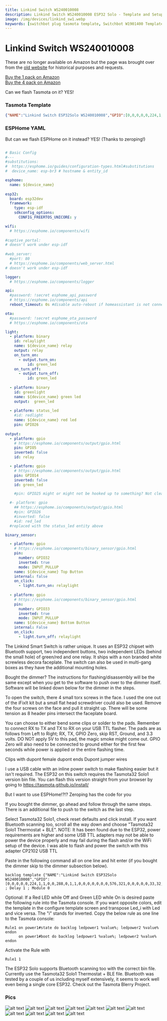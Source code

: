```yaml
---
title: Linkind Switch WS240010008 
description: Linkind Switch WS240010008 ESP32 Solo - Template and Setup for TASMOTA and ESPHome
image: /img/devices/linkind_sw1.webp
keywords: [switchbot plug tasmota template, Switchbot W1901400 Template, Switchbot Plug ESPHome, 2AKXB-W1901400, switchbot tasmota, switchbot bluetooth proxy]
---
```

# Linkind Switch WS240010008

These are no longer available on Amazon but the page was brought over from the [old website](https://1b8d781e8c5fc5437e2f6f4d44a644d6.blogspot.com/p/linkind-esp32-smart-switch-how-to-flash.html) for historical purposes and requests.

[Buy the 1 pack on Amazon](https://amzn.to/3ijr6RC)  
[Buy the 4 pack on Amazon](https://amzn.to/3kOLrjx)

Can we flash Tasmota on it?  YES!

### Tasmota Template
```json
{"NAME":"Linkind Switch ESP32Solo WS240010008","GPIO":[0,0,0,0,0,224,1,1,0,0,288,0,1,1,0,0,0,0,0,0,0,576,321,0,0,0,0,0,33,32,0,0,0,0,0,0],"FLAG":0,"BASE":1}
```

### ESPHome YAML
But can we flash ESPHome on it instead?  YES! (Thanks to zeroping!)
```yaml

# Basic Config
#---
#substitutions:
#  https://esphome.io/guides/configuration-types.html#substitutions
#  device_name: esp-br3 # hostname & entity_id

esphome:
  name: ${device_name}
    
esp32:
  board: esp32dev
  framework:
    type: esp-idf
    sdkconfig_options:
      CONFIG_FREERTOS_UNICORE: y    

wifi:
  # https://esphome.io/components/wifi
  
#captive_portal:
# doesn't work under esp-idf
  
#web_server:
  #port: 80
  # https://esphome.io/components/web_server.html
# doesn't work under esp-idf

logger:
  # https://esphome.io/components/logger

api:
  #password: !secret esphome_api_password
  # https://esphome.io/components/api
  reboot_timeout: 0s #disable auto-reboot if homeassistant is not connecting

ota:
  #password: !secret esphome_ota_password
  # https://esphome.io/components/ota

light:
  - platform: binary
    id: relaylight
    name: ${device_name} relay
    output: relay
    on_turn_on: 
      - output.turn_on:
          id: green_led
    on_turn_off:
      - output.turn_off: 
          id: green_led
          
  - platform: binary
    id: greenlight
    name: ${device_name} green led
    output:  green_led
    
  - platform: status_led
    #id: redlight
    name: ${device_name} red led
    pin: GPIO26
    
output:
  - platform: gpio
    # https://esphome.io/components/output/gpio.html
    pin: GPIO5
    inverted: false
    id: relay

  - platform: gpio
    # https://esphome.io/components/output/gpio.html
    pin: GPIO14
    inverted: false
    id: green_led

    #pin: GPIO25 might or might not be hooked up to something? Not clear.

  #- platform: gpio
    ## https://esphome.io/components/output/gpio.html
    #pin: GPIO26
    #inverted: false
    #id: red_led
  #replaced with the status_led entity above

binary_sensor:

  - platform: gpio
    # https://esphome.io/components/binary_sensor/gpio.html
    pin:
      number: GPIO32
      inverted: true
      mode: INPUT_PULLUP
    name: ${device_name} Top Button
    internal: false
    on_click:
      - light.turn_on: relaylight
           
  - platform: gpio
    # https://esphome.io/components/binary_sensor/gpio.html
    pin:
      number: GPIO33
      inverted: true
      mode: INPUT_PULLUP
    name: ${device_name} Bottom Button
    internal: False
    on_click:
      - light.turn_off: relaylight

```

The Linkind Smart Switch is rather unique.  It uses an ESP32 chipset with Bluetooth support, two independent buttons, two independent LEDs (behind the small hole) of green/red and one relay.  It ships with a non branded white screwless decora faceplate.  The switch can also be used in multi-gang boxes as they have the additional mounting holes. 

Bought the dimmer?  The instructions for flashing/disassembly will be the same except when you get to the software to push over to the dimmer itself.  Software will be linked down below for the dimmer in the steps.

To open the switch, there 4 small torx screws in the face. I used the one out of  the iFixIt kit but a small flat head screwdriver could also be used.  Remove the four screws on the face and pull it straight up.  There will be some tension as 8 header pins intersect the faceplate board.

You can choose to either bend some clips or solder to the pads.  Remember to connect RX to TX and TX to RX on your USB TTL flasher.  The pads are as follows from Left to Right; RX, TX, GPIO Zero, skip RST, Ground, and 3.3 volts.  DO NOT apply 5V to this pad, the magic smoke might come out.  GPIO Zero will also need to be connected to ground either for the first few seconds while power is applied or the entire flashing time.  

Clips with dupont female dupont ends
Dupont jumper wires

I use a USB cable with an inline power switch to make flashing easier but it isn't required.  The ESP32 on this switch requires the Tasmota32 Solo1 version bin file.  You can flash this version straight from your browser by going to https://tasmota.github.io/install/  

But I want to use ESPHome!?!?  Zeroping has the code for you

If you bought the dimmer, go ahead and follow through the same steps.  There is an additional file to push to the switch as the last step.

Select Tasmota32 Solo1, check reset defaults and click install.  If you want Bluetooth scanning too, scroll all the way down and choose "Tasmota32 Solo1 Thermostat + BLE". NOTE:  It has been found due to the ESP32, power requirements are higher and some USB TTL adapters may not be able to power the device properly and may fail during the flash and/or the WiFi setup of the device.  I was able to flash and power the switch with this adapter CP2102 USB TTL

Paste in the following command all on one line and hit enter (if you bought the dimmer skip to the dimmer subsection below). 

```
backlog template {"NAME":"Linkind Switch ESP32Solo WS240010008","GPIO":[0,0,0,0,0,224,1,1,0,0,288,0,1,1,0,0,0,0,0,0,0,576,321,0,0,0,0,0,33,32,0,0,0,0,0,0],"FLAG":0,"BASE":1} ; Delay 1 ; Module 0
```

Optional: If a Red LED while Off and Green LED while On is desired paste the following rule into the Tasmota console.  If you want opposite colors, edit the template in the configure template screen and transpose Led_i with Led and vice versa. The "i" stands for inverted.  Copy the below rule as one line to the Tasmota console:  
```
Rule1 on power1#state do backlog ledpower1 %value%; ledpower2 %value% endon
      on power1#boot do backlog ledpower1 %value%; ledpower2 %value% endon
```      
Activate the Rule with 
```
Rule1 1
```

The ESP32 Solo supports Bluetooth scanning too with the correct bin file.  Currently use the Tasmota32 Solo1 Thermostat + BLE file.  Bluetooth was tested by a couple of us including myself extensively, it seems to work well even being a single core ESP32.  Check out the Tasmota Blerry Project.

### Pics

![alt text](/img/devices/linkind_sw1.webp)
![alt text](/img/devices/linkind_sw2.webp)
![alt text](/img/devices/linkind_sw3.webp)
![alt text](/img/devices/linkind_sw4.webp)
![alt text](/img/devices/linkind_sw5.webp)
![alt text](/img/devices/linkind_sw6.webp)
![alt text](/img/devices/linkind_sw7.webp)
![alt text](/img/devices/linkind_sw8.webp)
![alt text](/img/devices/linkind_sw9.webp)
![alt text](/img/devices/linkind_sw10.webp)
![alt text](/img/devices/soldering.gif)



